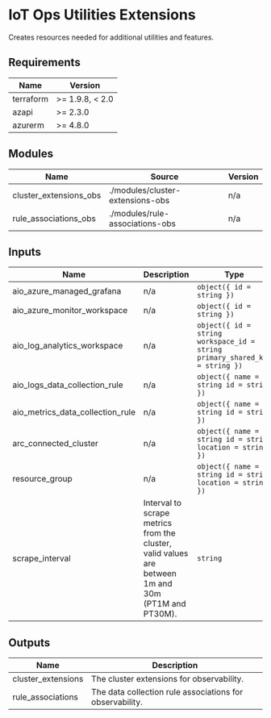 <!-- BEGIN_TF_DOCS -->
<!-- markdown-table-prettify-ignore-start -->
# IoT Ops Utilities Extensions

Creates resources needed for additional utilities and features.

## Requirements

| Name | Version |
|------|---------|
| terraform | >= 1.9.8, < 2.0 |
| azapi | >= 2.3.0 |
| azurerm | >= 4.8.0 |

## Modules

| Name | Source | Version |
|------|--------|---------|
| cluster\_extensions\_obs | ./modules/cluster-extensions-obs | n/a |
| rule\_associations\_obs | ./modules/rule-associations-obs | n/a |

## Inputs

| Name | Description | Type | Default | Required |
|------|-------------|------|---------|:--------:|
| aio\_azure\_managed\_grafana | n/a | ```object({ id = string })``` | n/a | yes |
| aio\_azure\_monitor\_workspace | n/a | ```object({ id = string })``` | n/a | yes |
| aio\_log\_analytics\_workspace | n/a | ```object({ id = string workspace_id = string primary_shared_key = string })``` | n/a | yes |
| aio\_logs\_data\_collection\_rule | n/a | ```object({ name = string id = string })``` | n/a | yes |
| aio\_metrics\_data\_collection\_rule | n/a | ```object({ name = string id = string })``` | n/a | yes |
| arc\_connected\_cluster | n/a | ```object({ name = string id = string location = string })``` | n/a | yes |
| resource\_group | n/a | ```object({ name = string id = string location = string })``` | n/a | yes |
| scrape\_interval | Interval to scrape metrics from the cluster, valid values are between 1m and 30m (PT1M and PT30M). | `string` | `"PT1M"` | no |

## Outputs

| Name | Description |
|------|-------------|
| cluster\_extensions | The cluster extensions for observability. |
| rule\_associations | The data collection rule associations for observability. |
<!-- markdown-table-prettify-ignore-end -->
<!-- END_TF_DOCS -->

